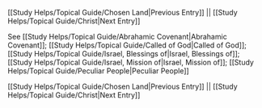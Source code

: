 [[Study Helps/Topical Guide/Chosen Land|Previous Entry]]  ||  [[Study Helps/Topical Guide/Christ|Next Entry]]

 See [[Study Helps/Topical Guide/Abrahamic Covenant|Abrahamic Covenant]]; [[Study Helps/Topical Guide/Called of God|Called of God]]; [[Study Helps/Topical Guide/Israel, Blessings of|Israel, Blessings of]]; [[Study Helps/Topical Guide/Israel, Mission of|Israel, Mission of]]; [[Study Helps/Topical Guide/Peculiar People|Peculiar People]]

[[Study Helps/Topical Guide/Chosen Land|Previous Entry]]  ||  [[Study Helps/Topical Guide/Christ|Next Entry]]